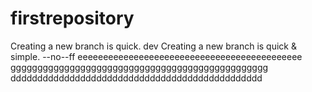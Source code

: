 # firstrepository
Creating a new branch is quick.
dev
Creating a new branch is quick & simple.
--no--ff
eeeeeeeeeeeeeeeeeeeeeeeeeeeeeeeeeeeeeeeeeeee
gggggggggggggggggggggggggggggggggggggggggggggggg
ddddddddddddddddddddddddddddddddddddddddddddddd


